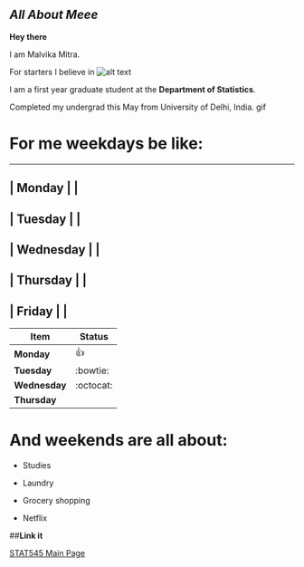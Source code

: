 ## *All About Meee*

**Hey there** 

I am Malvika Mitra.

For starters I believe in 
![alt text](15369015173045416817657701370132.jpg)

I am a first year graduate student at the **Department of Statistics**.

Completed my undergrad this May from University of Delhi, India.
gif

# For me weekdays be like:
---------------------------------
|  **Monday**     |              |
---------------------------------
|  **Tuesday**    |              |
---------------------------------
|  **Wednesday**  |              |
---------------------------------
|  **Thursday**   |              |
---------------------------------
|  **Friday**     |              |
---------------------------------

|    **Item**    | **Status** |
|----------------|------------|
| **Monday**     | :thumbsup: |
| **Tuesday**    | :bowtie:   |
| **Wednesday**  | :octocat:  |
| **Thursday**   |            |

# And weekends are all about:

- Studies

- Laundry

+ Grocery shopping

+ Netflix

##**Link it**

[STAT545 Main Page](http://stat545.com/)
